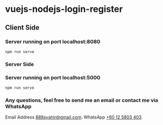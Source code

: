 # vuejs-nodejs-login-register

## Client Side

### Server running on port localhost:8080

```
npm run serve

```

### Server Side

### Server running on port localhost:5000

```
npm run serve
```

### Any questions, feel free to send me an email or contact me via WhatsApp

Email Address [888syahir@gmail.com](https://gmail.com/).
WhatsApp [+60 12 5803 403](https://api.whatsapp.com/send?phone=60125803403).
